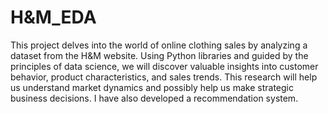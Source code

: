 # H&M_EDA
This project delves into the world of online clothing sales by analyzing a dataset from the H&M website. Using Python libraries and guided by the principles of data science, we will discover valuable insights into customer behavior, product characteristics, and sales trends. This research will help us understand market dynamics and possibly help us make strategic business decisions. I have also developed a recommendation system.
